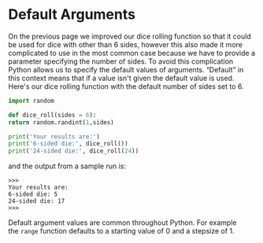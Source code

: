 # Default Arguments

On the previous page we improved our dice rolling function so that it
could be used for dice with other than 6 sides, however this also made
it more complicated to use in the most common case because we have to
provide a parameter specifying the number of sides. To avoid this
complication Python allows us to specify the default values of
arguments. “Default” in this context means that if a value isn't
given the default value is used. Here's our dice rolling function with
the default number of sides set to 6.

```python
import random

def dice_roll(sides = 6):
return random.randint(1,sides)

print('Your results are:')
print('6-sided die:', dice_roll())
print('24-sided die:', dice_roll(24))
```

and the output from a sample run is:

```plaintext
>>> 
Your results are:
6-sided die: 5
24-sided die: 17
>>>
```
Default argument values are common throughout Python. For example
the `range` function defaults to a starting value of 0 and a stepsize of
1.
